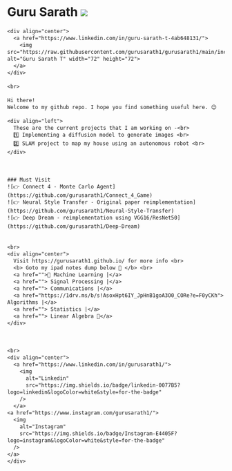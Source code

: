 # Guru Sarath  ![](https://komarev.com/ghpvc/?username=gurusarath1&style=flat-square&color=blueviolet&label=views)

<html>
    <head>
        <script src="https://ajax.googleapis.com/ajax/libs/jquery/2.1.3/jquery.min.js"></script>
        <script src="js_include.js"> </script>
    </head>
    
    <div align="center">
      <a href="https://www.linkedin.com/in/guru-sarath-t-4ab648131/">
        <img src="https://raw.githubusercontent.com/gurusarath1/gurusarath1/main/includes/images/GitHubLogo_G_anitmation.gif" alt="Guru Sarath T" width="72" height="72">
      </a>
    </div>
    
    <br>
    
    Hi there!
    Welcome to my github repo. I hope you find something useful here. 😊
    
    <div align="left">
      These are the current projects that I am working on -<br>
      1️⃣ Implementing a diffusion model to generate images <br>
      2️⃣ SLAM project to map my house using an autonomous robot <br>
    </div>
    
    
    
    ### Must Visit
    ![👉 Connect 4 - Monte Carlo Agent](https://github.com/gurusarath1/Connect_4_Game)  
    ![👉 Neural Style Transfer - Original paper reimplementation](https://github.com/gurusarath1/Neural-Style-Transfer)  
    ![👉 Deep Dream - reimplementation using VGG16/ResNet50](https://github.com/gurusarath1/Deep-Dream)
    
    
    <br>
    <div align="center">
      Visit https://gurusarath1.github.io/ for more info <br>
      <b> Goto my ipad notes dump below 📑 </b> <br>
      <a href="">🎈 Machine Learning |</a>
      <a href=""> Signal Processing |</a>
      <a href=""> Communications |</a>
      <a href="https://1drv.ms/b/s!AsoxHpt6IY_JpHnB1goA3O0_CORe?e=F0yCKh"> Algorithms |</a>
      <a href=""> Statistics |</a>
      <a href=""> Linear Algebra 🎈</a>
    </div>
    
    
    
    <br>
    <div align="center">
      <a href="https://www.linkedin.com/in/gurusarath1/">
        <img
          alt="Linkedin"
          src="https://img.shields.io/badge/linkedin-0077B5?logo=linkedin&logoColor=white&style=for-the-badge"
        />
      </a>
    <a href="https://www.instagram.com/gurusarath1/">
      <img
        alt="Instagram"
        src="https://img.shields.io/badge/Instagram-E4405F?logo=instagram&logoColor=white&style=for-the-badge"
      />
    </a>
    </div>

</html>



